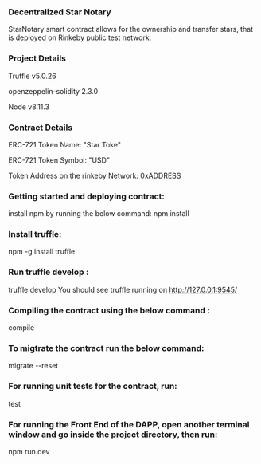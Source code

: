 ### Decentralized Star Notary

StarNotary smart contract allows for the ownership and transfer  stars, that is deployed on  Rinkeby public test network. 

### Project Details
Truffle v5.0.26  

openzeppelin-solidity 2.3.0

Node v8.11.3

### Contract Details
ERC-721 Token Name: "Star Toke"

ERC-721 Token Symbol: "USD"

Token Address on the rinkeby Network: 0xADDRESS

### Getting started and deploying contract:
install npm by running the below command:
npm install

### Install truffle:
npm -g install truffle

### Run truffle develop :
truffle develop
You should see truffle running on http://127.0.0.1:9545/ 

### Compiling the contract using the below command :
compile

### To migtrate the contract run the below command:
migrate --reset

### For running unit tests for the contract, run:
test

### For running the Front End of the DAPP, open another terminal window and go inside the project directory, then run:
npm run dev


